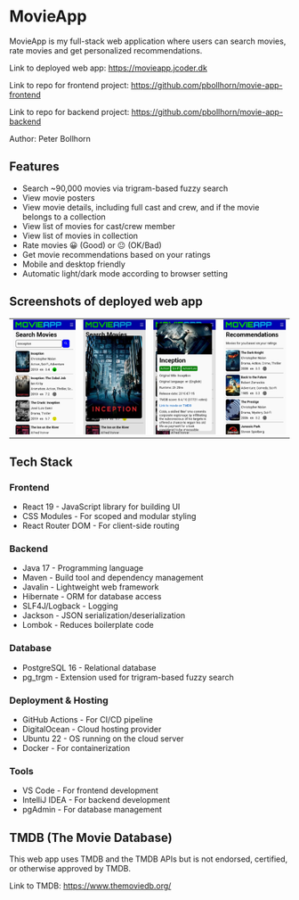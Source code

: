 # MovieApp

MovieApp is my full-stack web application where users can search movies, rate movies and get personalized recommendations.

Link to deployed web app: https://movieapp.jcoder.dk

Link to repo for frontend project: https://github.com/pbollhorn/movie-app-frontend

Link to repo for backend project: https://github.com/pbollhorn/movie-app-backend

Author: Peter Bollhorn

## Features

- Search ~90,000 movies via trigram-based fuzzy search
- View movie posters
- View movie details, including full cast and crew, and if the movie belongs to a collection
- View list of movies for cast/crew member
- View list of movies in collection
- Rate movies 😀 (Good) or 😐 (OK/Bad)
- Get movie recommendations based on your ratings
- Mobile and desktop friendly
- Automatic light/dark mode according to browser setting

## Screenshots of deployed web app

<table>
<tr>
  <td><img src="screenshots/screenshot1.jpg" width="500"></td>
  <td><img src="screenshots/screenshot2.jpg" width="500"></td>
  <td><img src="screenshots/screenshot3.jpg" width="500"></td>
  <td><img src="screenshots/screenshot4.jpg" width="500"></td>
</tr>
</table>


## Tech Stack

### Frontend
- React 19 - JavaScript library for building UI
- CSS Modules - For scoped and modular styling
- React Router DOM - For client-side routing

### Backend
- Java 17 - Programming language
- Maven - Build tool and dependency management
- Javalin - Lightweight web framework
- Hibernate - ORM for database access
- SLF4J/Logback - Logging
- Jackson - JSON serialization/deserialization
- Lombok - Reduces boilerplate code

### Database
- PostgreSQL 16 - Relational database
- pg_trgm - Extension used for trigram-based fuzzy search

### Deployment & Hosting
- GitHub Actions - For CI/CD pipeline
- DigitalOcean - Cloud hosting provider
- Ubuntu 22 - OS running on the cloud server
- Docker - For containerization

### Tools
- VS Code - For frontend development
- IntelliJ IDEA - For backend development
- pgAdmin - For database management

## TMDB (The Movie Database)
This web app uses TMDB and the TMDB APIs but is not endorsed, certified, or otherwise approved by TMDB.

Link to TMDB: https://www.themoviedb.org/
